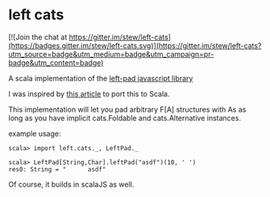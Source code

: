 left cats
=========

[![Join the chat at https://gitter.im/stew/left-cats](https://badges.gitter.im/stew/left-cats.svg)](https://gitter.im/stew/left-cats?utm_source=badge&utm_medium=badge&utm_campaign=pr-badge&utm_content=badge)

A scala implementation of the [left-pad javascript library](https://www.npmjs.com/package/left-pad)

I was inspired by [this article](http://arstechnica.com/information-technology/2016/03/rage-quit-coder-unpublished-17-lines-of-javascript-and-broke-the-internet/) to port this to Scala.

This implementation will let you pad arbitrary F[A] structures with As
as long as you have implicit cats.Foldable and cats.Alternative instances.

example usage:

    scala> import left.cats._, LeftPad._

    scala> LeftPad[String,Char].leftPad("asdf")(10, ' ') 
    res0: String = "      asdf"

Of course, it builds in scalaJS as well.

